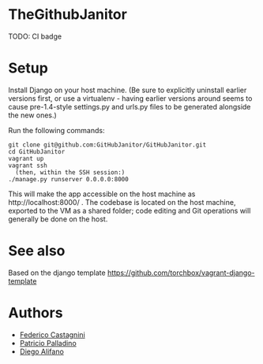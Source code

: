 # TheGithubJanitor
TODO: CI badge

# Setup
Install Django on your host machine. (Be sure to explicitly uninstall earlier versions first, or use a virtualenv -
having earlier versions around seems to cause pre-1.4-style settings.py and urls.py files to be generated alongside the
new ones.)

Run the following commands:

    git clone git@github.com:GitHubJanitor/GitHubJanitor.git
    cd GitHubJanitor
    vagrant up
    vagrant ssh
      (then, within the SSH session:)
    ./manage.py runserver 0.0.0.0:8000

This will make the app accessible on the host machine as http://localhost:8000/ . The codebase is located on the host
machine, exported to the VM as a shared folder; code editing and Git operations will generally be done on the host.

# See also
Based on the django template https://github.com/torchbox/vagrant-django-template

# Authors
- [Federico Castagnini](https://github.com/facastagnini)
- [Patricio Palladino](https://github.com/alcuadrado)
- [Diego Alifano](https://github.com/diegus83)
